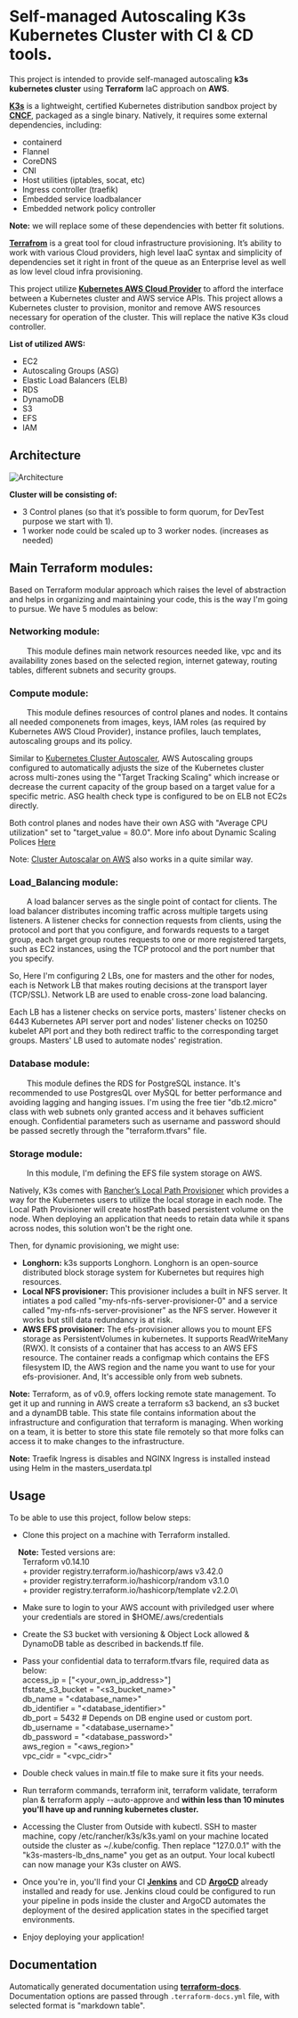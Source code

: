 # Self-managed Autoscaling K3s Kubernetes Cluster with CI & CD tools.

This project is intended to provide self-managed autoscaling **k3s kubernetes cluster** using **Terraform** IaC approach on **AWS**.

**[K3s](https://github.com/k3s-io/k3s)** is a lightweight, certified Kubernetes distribution sandbox project by **[CNCF](https://www.cncf.io/sandbox-projects/)**, packaged as a single binary. Natively, it requires some external dependencies, including:
* containerd
* Flannel
* CoreDNS
* CNI
* Host utilities (iptables, socat, etc)
* Ingress controller (traefik)
* Embedded service loadbalancer
* Embedded network policy controller

**Note:** we will replace some of these dependencies with better fit solutions.

**[Terrafrom](https://github.com/hashicorp/terraform)** is a great tool for cloud infrastructure provisioning. It’s ability to work with various Cloud providers, high level IaaC syntax and simplicity of dependencies set it right in front of the queue as an Enterprise level as well as low level cloud infra provisioning.

This project utilize **[Kubernetes AWS Cloud Provider](https://github.com/kubernetes/cloud-provider-aws)** to afford the interface between a Kubernetes cluster and AWS service APIs. This project allows a Kubernetes cluster to provision, monitor and remove AWS resources necessary for operation of the cluster. This will replace the native K3s cloud controller.

**List of utilized AWS:**
- EC2
- Autoscaling Groups (ASG)
- Elastic Load Balancers (ELB)
- RDS
- DynamoDB
- S3
- EFS
- IAM



## Architecture
![Architecture](k3s_cluster.svg)


**Cluster will be consisting of:**
- 3 Control planes (so that it’s possible to form quorum, for DevTest purpose we start with 1).
- 1 worker node could be scaled up to 3 worker nodes. (increases as needed)



## Main Terraform modules:
Based on Terraform modular approach which raises the level of abstraction and helps in organizing and maintaining your code, this is the way I'm going to pursue. We have 5 modules as below:

### Networking module:
&nbsp;&nbsp;&nbsp;&nbsp;&nbsp;&nbsp;&nbsp;&nbsp;This module defines main network resources needed like, vpc and its availability zones based on the selected region, internet gateway, routing tables, different subnets and security groups.

### Compute module:
&nbsp;&nbsp;&nbsp;&nbsp;&nbsp;&nbsp;&nbsp;&nbsp;This module defines resources of control planes and nodes. It contains all needed componenets from images, keys, IAM roles (as required by Kubernetes AWS Cloud Provider), instance profiles, lauch templates, autoscaling groups and its policy.

Similar to [Kubernetes Cluster Autoscaler](https://github.com/kubernetes/autoscaler/tree/master/cluster-autoscaler), AWS Autoscaling groups configured to automatically adjusts the size of the Kubernetes cluster across multi-zones using the "Target Tracking Scaling" which increase or decrease the current capacity of the group based on a target value for a specific metric. ASG health check type is configured to be on ELB not EC2s directly.

Both control planes and nodes have their own ASG with "Average CPU utilization" set to "target_value = 80.0". More info about Dynamic Scaling Polices [Here](https://docs.aws.amazon.com/autoscaling/ec2/userguide/as-scale-based-on-demand.html)

Note: [Cluster Autoscalar on AWS](https://github.com/kubernetes/autoscaler/blob/master/cluster-autoscaler/cloudprovider/aws/README.md) also works in a quite similar way.


### Load_Balancing module:
&nbsp;&nbsp;&nbsp;&nbsp;&nbsp;&nbsp;&nbsp;&nbsp;A load balancer serves as the single point of contact for clients. The load balancer distributes incoming traffic across multiple targets using listeners. A listener checks for connection requests from clients, using the protocol and port that you configure, and forwards requests to a target group, each target group routes requests to one or more registered targets, such as EC2 instances, using the TCP protocol and the port number that you specify.

So, Here I'm configuring 2 LBs, one for masters and the other for nodes, each is Network LB that makes routing decisions at the transport layer (TCP/SSL). Network LB are used to enable cross-zone load balancing.

Each LB has a listener checks on service ports, masters' listener checks on 6443 Kubernetes API server port and nodes' listener checks on 10250 kubelet API port and they both redirect traffic to the corresponding target groups. Masters' LB used to automate nodes' registration.


### Database module:
&nbsp;&nbsp;&nbsp;&nbsp;&nbsp;&nbsp;&nbsp;&nbsp;This module defines the RDS for PostgreSQL instance.
It's recommended to use PostgresQL over MySQL for better performance and avoiding lagging and hanging issues.
I'm using the free tier "db.t2.micro" class with web subnets only granted access and it behaves sufficient enough.
Confidential parameters such as username and password should be passed secretly through the "terraform.tfvars" file.

### Storage module:
&nbsp;&nbsp;&nbsp;&nbsp;&nbsp;&nbsp;&nbsp;&nbsp;In this module, I'm defining the EFS file system storage on AWS.

Natively, K3s comes with [Rancher’s Local Path Provisioner](https://github.com/rancher/local-path-provisioner) which provides a way for the Kubernetes users to utilize the local storage in each node. The Local Path Provisioner will create hostPath based persistent volume on the node. When deploying an application that needs to retain data while it spans across nodes, this solution won't be the right one.

Then, for dynamic provisioning, we might use:
* **Longhorn:** k3s supports Longhorn. Longhorn is an open-source distributed block storage system for Kubernetes but requires high resources.
* **Local NFS provisioner:** This provisioner includes a built in NFS server. It intiates a pod called "my-nfs-nfs-server-provisioner-0" and a service called "my-nfs-nfs-server-provisioner" as the NFS server. However it works but still data redundancy is at risk.
* **AWS EFS provisioner:** The efs-provisioner allows you to mount EFS storage as PersistentVolumes in kubernetes. It supports ReadWriteMany (RWX). 
It consists of a container that has access to an AWS EFS resource. The container reads a configmap which contains the EFS filesystem ID, the AWS region and the name you want to use for your efs-provisioner. And, It's accessible only from web subnets.



**Note:** Terraform, as of v0.9, offers locking remote state management. To get it up and running in AWS create a terraform s3 backend, an s3 bucket and a dynamDB table. This state file contains information about the infrastructure and configuration that terraform is managing. When working on a team, it is better to store this state file remotely so that more folks can access it to make changes to the infrastructure.


**Note:** Traefik Ingress is disables and NGINX Ingress is installed instead using Helm in the masters_userdata.tpl



## Usage
To be able to use this project, follow below steps:
- Clone this project on a machine with Terraform installed.  

&nbsp;&nbsp;&nbsp;&nbsp;**Note:** Tested versions are:\
&nbsp;&nbsp;&nbsp;&nbsp;&nbsp;&nbsp;Terraform v0.14.10\
&nbsp;&nbsp;&nbsp;&nbsp;&nbsp;&nbsp;+ provider registry.terraform.io/hashicorp/aws v3.42.0\
&nbsp;&nbsp;&nbsp;&nbsp;&nbsp;&nbsp;+ provider registry.terraform.io/hashicorp/random v3.1.0\
&nbsp;&nbsp;&nbsp;&nbsp;&nbsp;&nbsp;+ provider registry.terraform.io/hashicorp/template v2.2.0\

- Make sure to login to your AWS account with priviledged user where your credentials are stored in $HOME/.aws/credentials

- Create the S3 bucket with versioning & Object Lock allowed & DynamoDB table as described in backends.tf file.

- Pass your confidential data to terraform.tfvars file, required data as below:  \
access_ip         = ["<your_own_ip_address>"]  \
tfstate_s3_bucket = "<s3_bucket_name>"  \
db_name           = "<database_name>"  \
db_identifier     = "<database_identifier>"  \
db_port           = 5432    # Depends on DB engine used or custom port.  \
db_username       = "<database_username>"  \
db_password       = "<database_password>"  \
aws_region        = "<aws_region>"  \
vpc_cidr          = "<vpc_cidr>"  

- Double check values in main.tf file to make sure it fits your needs.

- Run terraform commands, terraform init, terraform validate, terraform plan & terraform apply --auto-approve and **within less than 10 minutes you'll have up and running kubernetes cluster.**

- Accessing the Cluster from Outside with kubectl. SSH to master machine, copy /etc/rancher/k3s/k3s.yaml on your machine located outside the cluster as ~/.kube/config. Then replace "127.0.0.1" with the "k3s-masters-lb_dns_name" you get as an output. Your local kubectl can now manage your K3s cluster on AWS.

- Once you're in, you'll find your CI **[Jenkins](https://github.com/jenkinsci/jenkins)** and CD **[ArgoCD](https://github.com/argoproj/argo-cd)** already installed and ready for use. Jenkins cloud could be configured to run your pipeline in pods inside the cluster and ArgoCD automates the deployment of the desired application states in the specified target environments.

- Enjoy deploying your application!

## Documentation
 Automatically generated documentation using **[terraform-docs](https://github.com/terraform-docs/terraform-docs/)**. Documentation options are passed through `.terraform-docs.yml` file, with selected format is "markdown table".